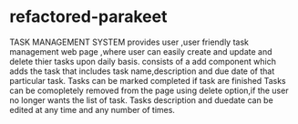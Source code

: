 # refactored-parakeet
TASK MANAGEMENT SYSTEM
provides user ,user friendly task management web page ,where user can easily create and update and delete thier tasks upon daily basis.
consists of a add component which adds the task that includes task name,description and due date of that particular task.
Tasks can be marked completed if task are finished
Tasks can be comopletely removed from the page using delete option,if the user no longer wants the list of task.
Tasks description and duedate can be edited at any time and any number of times.
